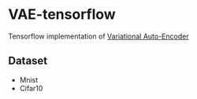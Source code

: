 # VAE-tensorflow
Tensorflow implementation of [Variational Auto-Encoder](https://arxiv.org/abs/1312.6114)
## Dataset
- Mnist
- Cifar10
